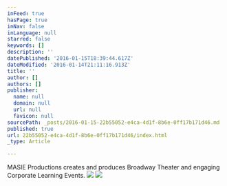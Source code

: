 ```yaml
---
inFeed: true
hasPage: true
inNav: false
inLanguage: null
starred: false
keywords: []
description: ''
datePublished: '2016-01-15T18:39:44.617Z'
dateModified: '2016-01-14T21:11:16.913Z'
title: ''
author: []
authors: []
publisher:
  name: null
  domain: null
  url: null
  favicon: null
sourcePath: _posts/2016-01-15-22b55052-e4ca-4d1f-8b6e-0ff17b171d46.md
published: true
url: 22b55052-e4ca-4d1f-8b6e-0ff17b171d46/index.html
_type: Article

---
```

MASIE Productions creates and produces Broadway Theater and engaging Corporate Learning Events.
![](https://the-grid-user-content.s3-us-west-2.amazonaws.com/084dde4c-c5cb-401f-b03d-b7eb6868eb58.jpg)
![](https://the-grid-user-content.s3-us-west-2.amazonaws.com/36242d18-e9a5-4b9c-83c5-44464fe13164.png)